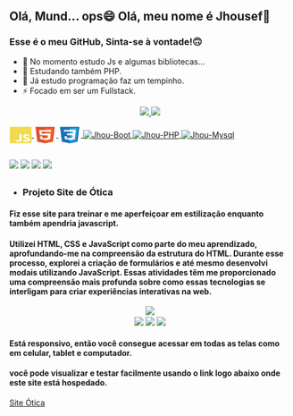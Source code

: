 ## Olá, Mund... ops😄 Olá, meu nome é Jhousef🤖

### Esse é o meu GitHub, Sinta-se à vontade!🙃

- 🔭 No momento estudo Js e algumas bibliotecas...
- 👾 Estudando também PHP.
- 📆 Já estudo programação faz um tempinho.
- ⚡ Focado em ser um Fullstack.

<div align="center">
  <a href="https://github.com/Jhousef">
  <img height="160em" src="https://github-readme-stats.vercel.app/api?username=Jhousef&show_icons=true&theme=tokyonight&include_all_commits=true&count_private=true"/>
  <img height="160em" src="https://github-readme-stats.vercel.app/api/top-langs/?username=Jhousef&layout=compact&langs_count=7&theme=tokyonight"/>
</div>

<div style="display: inline_block"><br>
  <img align="center" alt="Jhou-Js" height="30" width="40" src="https://raw.githubusercontent.com/devicons/devicon/master/icons/javascript/javascript-plain.svg">
  <img align="center" alt="Jhou-HTML" height="30" width="40" src="https://raw.githubusercontent.com/devicons/devicon/master/icons/html5/html5-original.svg">
  <img align="center" alt="Jhou-CSS" height="30" width="40" src="https://raw.githubusercontent.com/devicons/devicon/master/icons/css3/css3-original.svg">
  <img align="center" alt="Jhou-Boot" height="30" width="40" src="https://cdn.jsdelivr.net/gh/devicons/devicon/icons/bootstrap/bootstrap-original.svg" />
  <img align="center" alt="Jhou-PHP" height="30" width="40" src="https://cdn.jsdelivr.net/gh/devicons/devicon/icons/php/php-original.svg" />
  <img align="center" alt="Jhou-Mysql" height="30" width="40" src="https://cdn.jsdelivr.net/gh/devicons/devicon/icons/mysql/mysql-original.svg" />
</div>
  
  ## 
  
<div>
  <a href="https://instagram.com/jhousef_mz?utm_medium=copy_link" target="_blank"><img src="https://img.shields.io/badge/-Instagram-FF1B2D?style=for-the-badge&logo=instagram&logoColor=white" target="_blank"></a>
 <a href="https://discord.gg/UKcbfg8Y" target="_blank"><img src="https://img.shields.io/badge/Discord-7289DA?style=for-the-badge&logo=discord&logoColor=white" target="_blank"></a> 
  <a href = "mailto:jhousefkl@gmail.com"><img src="https://img.shields.io/badge/-Gmail-%23333?style=for-the-badge&logo=gmail&logoColor=white" target="_blank"></a>
  <a href="https://www.linkedin.com/in/jhousef-muniz-b10a35202" target="_blank"><img src="https://img.shields.io/badge/-LinkedIn-%230077B5?style=for-the-badge&logo=linkedin&logoColor=white" target="_blank"></a>
</div>

##

- ###  Projeto Site de Ótica
#### Fiz esse site para treinar e me aperfeiçoar em estilização enquanto também apendria javascript.
#### Utilizei HTML, CSS e JavaScript como parte do meu aprendizado, aprofundando-me na compreensão da estrutura do HTML. Durante esse processo, explorei a criação de formulários e até mesmo desenvolvi modais utilizando JavaScript. Essas atividades têm me proporcionado uma compreensão mais profunda sobre como essas tecnologias se interligam para criar experiências interativas na web.

<div align="center">
<img src="https://github.com/Jhousef/Jhousef/assets/83997175/0220f7df-62e3-44dc-8fe2-2a7649d8484f" width="608px" />
</div>

<div align="center">
<img src="https://github.com/Jhousef/Jhousef/assets/83997175/296662d1-ae74-495a-82eb-123f769de7bb" width="200px" />
<img src="https://github.com/Jhousef/Jhousef/assets/83997175/ff204d79-b78e-4d61-91ff-8d85b717f175" width="200px" />
<img src="https://github.com/Jhousef/Jhousef/assets/83997175/6104487a-2e15-4b49-97f7-b75062978e85" width="200px" />
</div>

#### Está responsivo, então você consegue acessar em todas as telas como em celular, tablet e computador.
#### você pode visualizar e testar facilmente usando o link logo abaixo onde este site está hospedado.
<a href="https://site-otica.netlify.app/">Site Ótica</a>
